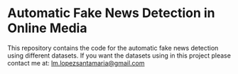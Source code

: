 # Automatic Fake News Detection in Online Media
This repository contains the code for the automatic fake news detection using different datasets. If you want the datasets using in this project please contact me at: lm.lopezsantamaria@gmail.com
